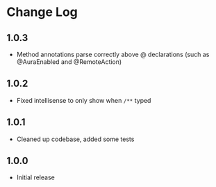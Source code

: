# Change Log

## 1.0.3
- Method annotations parse correctly above @ declarations (such as @AuraEnabled and @RemoteAction)

## 1.0.2
- Fixed intellisense to only show when `/**` typed

## 1.0.1
- Cleaned up codebase, added some tests

## 1.0.0
- Initial release